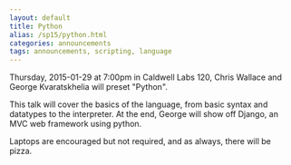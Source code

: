 ```yaml
---
layout: default
title: Python
alias: /sp15/python.html
categories: announcements
tags: announcements, scripting, language
---
```

Thursday, 2015-01-29 at 7:00pm in Caldwell Labs 120, Chris Wallace and George Kvaratskhelia will preset "Python".

This talk will cover the basics of the language, from basic syntax and datatypes to the interpreter. At the end, George will show off Django, an MVC web framework using python.

Laptops are encouraged but not required, and as always, there will be pizza.
